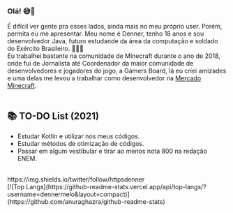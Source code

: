 ### Olá! 😅👋
É difícil ver gente pra esses lados, ainda mais no meu próprio user. Porém, permita eu me apresentar.
Meu nome é Denner, tenho 18 anos e sou desenvolvedor Java, futuro estudande da área da computação e soldado do Exército Brasileiro. 👨🏾‍💻
<br/>
Eu trabalhei bastante na comunidade de Minecraft durante o ano de 2018, onde fui de Jornalista até Coordenador da maior comunidade de desenvolvedores e jogadores do jogo, a Gamers Board, lá eu criei amizades e uma delas me levou a trabalhar como desenvolvedor na [Mercado Minecraft](https://mercado-minecraft.com.br/).
<br/> <br/>
## 📚 TO-DO List (2021)
- Estudar Kotlin e utilizar nos meus códigos.
- Estudar métodos de otimização de códigos.
- Passar em algum vestibular e tirar ao menos nota 800 na redação ENEM.
<br/>
https://img.shields.io/twitter/follow/httpsdenner
<br/>
[![Top Langs](https://github-readme-stats.vercel.app/api/top-langs/?username=dennermelo&layout=compact)](https://github.com/anuraghazra/github-readme-stats)
<!--
**dennermelo/dennermelo** is a ✨ _special_ ✨ repository because its `README.md` (this file) appears on your GitHub profile.

Here are some ideas to get you started:

- 🔭 I’m currently working on ...
- 🌱 I’m currently learning ...
- 👯 I’m looking to collaborate on ...
- 🤔 I’m looking for help with ...
- 💬 Ask me about ...
- 📫 How to reach me: ...
- 😄 Pronouns: ...
- ⚡ Fun fact: ...
-->
